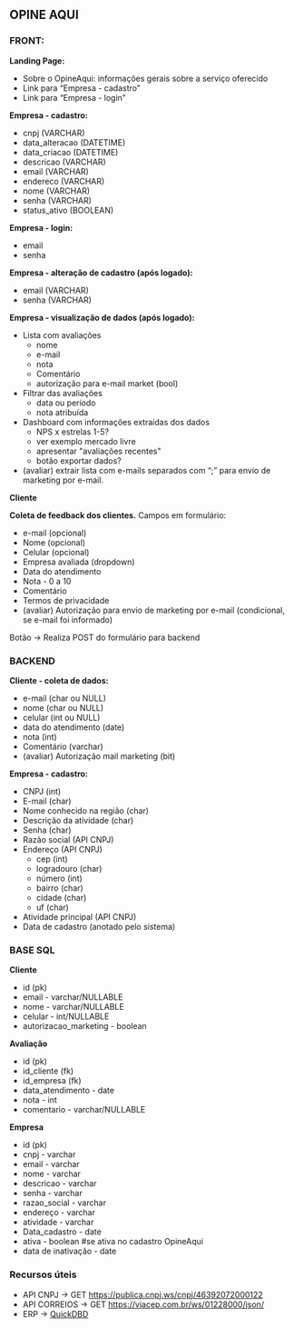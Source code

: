 ## OPINE AQUI

### **FRONT:**

**Landing Page:**

- Sobre o OpineAqui: informações gerais sobre a serviço oferecido
- Link para “Empresa - cadastro”
- Link para “Empresa - login”

**Empresa - cadastro:**

- cnpj (VARCHAR)
- data_alteracao (DATETIME)
- data_criacao (DATETIME)
- descricao (VARCHAR)
- email (VARCHAR)
- endereco (VARCHAR)
- nome (VARCHAR)
- senha (VARCHAR)
- status_ativo (BOOLEAN)

**Empresa - login:**

- email
- senha

**Empresa - alteração de cadastro (após logado):**

- email (VARCHAR)
- senha (VARCHAR)

**Empresa - visualização de dados (após logado):**

- Lista com avaliações
    - nome
    - e-mail
    - nota
    - Comentário
    - autorização para e-mail market (bool)
- Filtrar das avaliações
    - data ou período
    - nota atribuída
- Dashboard com informações extraídas dos dados
    - NPS x estrelas 1-5?
    - ver exemplo mercado livre
    - apresentar "avaliações recentes"
    - botão exportar dados?
- (avaliar) extrair lista com e-mails separados com “;” para envio de marketing por e-mail.

**Cliente**

**Coleta de feedback dos clientes.** Campos em formulário:

- e-mail (opcional)
- Nome (opcional)
- Celular (opcional)
- Empresa avaliada (dropdown)
- Data do atendimento
- Nota - 0 a 10
- Comentário
- Termos de privacidade
- (avaliar) Autorização para envio de marketing por e-mail (condicional, se e-mail foi informado)

Botão → Realiza POST do formulário para backend

### BACKEND

**Cliente - coleta de dados:**

- e-mail (char ou NULL)
- nome (char ou NULL)
- celular (int ou NULL)
- data do atendimento (date)
- nota (int)
- Comentário (varchar)
- (avaliar) Autorização mail marketing (bit)

**Empresa - cadastro:**

- CNPJ (int)
- E-mail (char)
- Nome conhecido na região (char)
- Descrição da atividade (char)
- Senha (char)
- Razão social (API CNPJ)
- Endereço (API CNPJ)
    - cep (int)
    - logradouro (char)
    - número (int)
    - bairro (char)
    - cidade (char)
    - uf (char)
- Atividade principal (API CNPJ)
- Data de cadastro (anotado pelo sistema)

### BASE SQL

**Cliente**

- id (pk)
- email - varchar/NULLABLE
- nome - varchar/NULLABLE
- celular - int/NULLABLE
- autorizacao_marketing - boolean

**Avaliação**

- id (pk)
- id_cliente (fk)
- id_empresa (fk)
- data_atendimento - date
- nota - int
- comentario - varchar/NULLABLE

**Empresa**

- id (pk)
- cnpj - varchar
- email - varchar
- nome - varchar
- descricao - varchar
- senha - varchar
- razao_social - varchar
- endereço - varchar
- atividade - varchar
- Data_cadastro - date
- ativa - boolean #se ativa no cadastro OpineAqui
- data de inativação - date

### Recursos úteis

- API CNPJ  → GET https://publica.cnpj.ws/cnpj/46392072000122
- API CORREIOS → GET https://viacep.com.br/ws/01228000/json/
- ERP → [QuickDBD](https://app.quickdatabasediagrams.com/#/)
